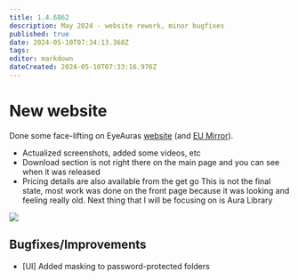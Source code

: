 ```yaml
---
title: 1.4.6862
description: May 2024 - website rework, minor bugfixes
published: true
date: 2024-05-10T07:34:13.368Z
tags: 
editor: markdown
dateCreated: 2024-05-10T07:33:16.976Z
---
```


# New website
Done some face-lifting on EyeAuras [website](https://eyeauras.net/) (and [EU Mirror](https://eu.eyeauras.net/)). 
- Actualized screenshots, added some videos, etc
- Download section is not right there on the main page and you can see when it was released
- Pricing details are also available from the get go
This is not the final state, most work was done on the front page because it was looking and feeling really old. 
Next thing that I will be focusing on is Aura Library

![](https://i.imgur.com/aEcqbXL.jpeg)

## Bugfixes/Improvements
- [UI] Added masking to password-protected folders